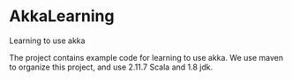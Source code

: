 # AkkaLearning
Learning to use akka

The project contains example code for learning to use akka. 
We use maven to organize this project, and use 2.11.7 Scala and 1.8 jdk.
